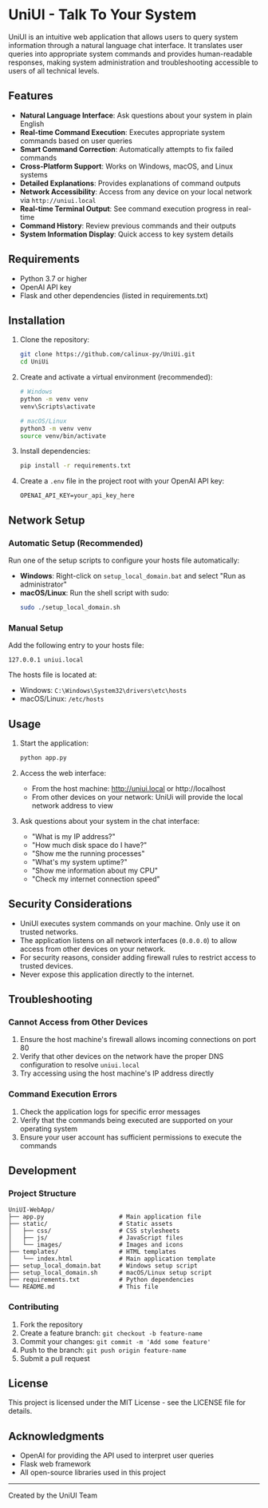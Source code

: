 # UniUI - Talk To Your System

UniUI is an intuitive web application that allows users to query system information through a natural language chat interface. It translates user queries into appropriate system commands and provides human-readable responses, making system administration and troubleshooting accessible to users of all technical levels.

## Features

- **Natural Language Interface**: Ask questions about your system in plain English
- **Real-time Command Execution**: Executes appropriate system commands based on user queries
- **Smart Command Correction**: Automatically attempts to fix failed commands
- **Cross-Platform Support**: Works on Windows, macOS, and Linux systems
- **Detailed Explanations**: Provides explanations of command outputs
- **Network Accessibility**: Access from any device on your local network via `http://uniui.local`
- **Real-time Terminal Output**: See command execution progress in real-time
- **Command History**: Review previous commands and their outputs
- **System Information Display**: Quick access to key system details

## Requirements

- Python 3.7 or higher
- OpenAI API key
- Flask and other dependencies (listed in requirements.txt)

## Installation

1. Clone the repository:
   ```bash
   git clone https://github.com/calinux-py/UniUi.git
   cd UniUi
   ```

2. Create and activate a virtual environment (recommended):
   ```bash
   # Windows
   python -m venv venv
   venv\Scripts\activate

   # macOS/Linux
   python3 -m venv venv
   source venv/bin/activate
   ```

3. Install dependencies:
   ```bash
   pip install -r requirements.txt
   ```

4. Create a `.env` file in the project root with your OpenAI API key:
   ```
   OPENAI_API_KEY=your_api_key_here
   ```

## Network Setup

### Automatic Setup (Recommended)

Run one of the setup scripts to configure your hosts file automatically:

- **Windows**: Right-click on `setup_local_domain.bat` and select "Run as administrator"
- **macOS/Linux**: Run the shell script with sudo:
  ```bash
  sudo ./setup_local_domain.sh
  ```

### Manual Setup

Add the following entry to your hosts file:

```
127.0.0.1 uniui.local
```

The hosts file is located at:
- Windows: `C:\Windows\System32\drivers\etc\hosts`
- macOS/Linux: `/etc/hosts`

## Usage

1. Start the application:
   ```bash
   python app.py
   ```

2. Access the web interface:
   - From the host machine: http://uniui.local or http://localhost
   - From other devices on your network: UniUi will provide the local network address to view

3. Ask questions about your system in the chat interface:
   - "What is my IP address?"
   - "How much disk space do I have?"
   - "Show me the running processes"
   - "What's my system uptime?"
   - "Show me information about my CPU"
   - "Check my internet connection speed"

## Security Considerations

- UniUI executes system commands on your machine. Only use it on trusted networks.
- The application listens on all network interfaces (`0.0.0.0`) to allow access from other devices on your network.
- For security reasons, consider adding firewall rules to restrict access to trusted devices.
- Never expose this application directly to the internet.

## Troubleshooting

### Cannot Access from Other Devices

1. Ensure the host machine's firewall allows incoming connections on port 80
2. Verify that other devices on the network have the proper DNS configuration to resolve `uniui.local`
3. Try accessing using the host machine's IP address directly

### Command Execution Errors

1. Check the application logs for specific error messages
2. Verify that the commands being executed are supported on your operating system
3. Ensure your user account has sufficient permissions to execute the commands

## Development

### Project Structure

```
UniUI-WebApp/
├── app.py                     # Main application file
├── static/                    # Static assets
│   ├── css/                   # CSS stylesheets
│   ├── js/                    # JavaScript files
│   └── images/                # Images and icons
├── templates/                 # HTML templates
│   └── index.html             # Main application template
├── setup_local_domain.bat     # Windows setup script
├── setup_local_domain.sh      # macOS/Linux setup script
├── requirements.txt           # Python dependencies
└── README.md                  # This file
```

### Contributing

1. Fork the repository
2. Create a feature branch: `git checkout -b feature-name`
3. Commit your changes: `git commit -m 'Add some feature'`
4. Push to the branch: `git push origin feature-name`
5. Submit a pull request

## License

This project is licensed under the MIT License - see the LICENSE file for details.

## Acknowledgments

- OpenAI for providing the API used to interpret user queries
- Flask web framework
- All open-source libraries used in this project

---

Created by the UniUI Team 
